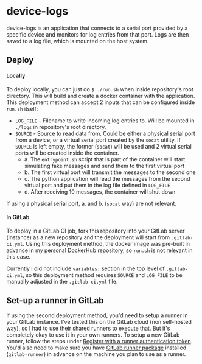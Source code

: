 # device-logs

device-logs is an application that connects to a serial port provided by a specific device and monitors for log entries from that port. Logs are then saved to a log file, which is mounted on the host system.

## Deploy
#### Locally
To deploy locally, you can just do `$ ./run.sh` when inside repository's root directory. This will build and create a docker container with the application.
This deployment method can accept 2 inputs that can be configured inside `run.sh` itself:
- `LOG_FILE` - Filename to write incoming log entries to. Will be mounted in `./logs` in repository's root directory.
- `SOURCE` - Source to read data from. Could be either a physical serial port from a device, or a virtual serial port created by the `socat` utility. If `SOURCE` is left empty, the former (`socat`) will be used and 2 virtual serial ports will be created inside the container.
  - a. The `entrypoint.sh` script that is part of the container will start simulating fake messages and send them to the first virtual port
  - b. The first virtual port will transmit the messages to the second one
  - c. The python application will read the messages from the second virtual port and put them in the log file defined in `LOG_FILE`
  - d. After receiving 10 messages, the container will shut down

If using a physical serial port, a. and b. (`socat` way) are not relevant.

#### In GitLab
To deploy in a GitLab CI job, fork this repository into your GitLab server (instance) as a new repository and the deployment will start from `.gitlab-ci.yml`. Using this deployment method, the docker image was pre-built in advance in my personal DockerHub repository, so `run.sh` is not relevant in this case.

Currently I did not include `variables:` section in the top level of `.gitlab-ci.yml`, so this deployment method requires `SOURCE` and `LOG_FILE` to be manually adjusted in the `.gitlab-ci.yml` file.

## Set-up a runner in GitLab
If using the second deployment method, you'd need to setup a runner in your GitLab instance. I've tested this on the GitLab cloud (non self-hosted way), so I had to use their shared runners to execute that. But it's completely okay to use it in your own runners.
To setup a new GitLab runner, follow the steps under [Register with a runner authentication token](https://docs.gitlab.com/runner/register/). You'd also need to make sure you have [GitLab runner package](https://docs.gitlab.com/runner/install/linux-repository.html) installed (`gitlab-runner`) in advance on the machine you plan to use as a runner.
